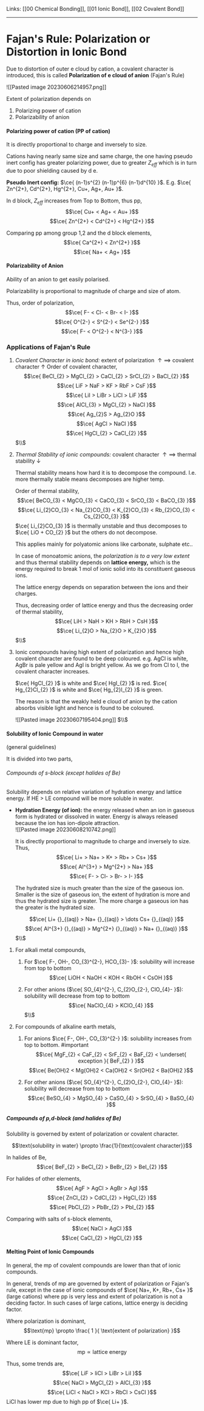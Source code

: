Links: [[00 Chemical Bonding]], [[01 Ionic Bond]], [[02 Covalent Bond]]
___
# Fajan's Rule: Polarization or Distortion in Ionic Bond
Due to distortion of outer e cloud by cation, a covalent character is introduced, this is called **Polarization of e cloud of anion** (Fajan's Rule)

![[Pasted image 20230606214957.png]]

Extent of polarization depends on
1. Polarizing power of cation
2. Polarizability of anion

#### Polarizing power of cation (PP of cation)
It is directly proportional to charge and inversely to size. 

Cations having nearly same size and same charge, the one having pseudo inert config has greater polarizing power, due to greater $Z_{eff}$ which is in turn due to poor shielding caused by d e. 

**Pseudo Inert config:** $\ce{ (n-1)s^{2} (n-1)p^{6} (n-1)d^{10} }$.
E.g. $\ce{ Zn^{2+}, Cd^{2+}, Hg^{2+}, Cu+, Ag+, Au+ }$.

In d block, $Z_{eff}$ increases from Top to Bottom, thus pp,
$$\ce{ Cu+ < Ag+ < Au+ }$$
$$\ce{ Zn^{2+} < Cd^{2+} < Hg^{2+} }$$

Comparing pp among group 1,2 and the d block elements,
$$\ce{ Ca^{2+} < Zn^{2+} }$$
$$\ce{ Na+ < Ag+ }$$

#### Polarizability of Anion 
Ability of an anion to get easily polarised. 

Polarizability is proportional to magnitude of charge and size of atom. 

Thus, order of polarization,
$$\ce{ F- < Cl- < Br- < I- }$$
$$\ce{ O^{2-} < S^{2-} < Se^{2-} }$$
$$\ce{ F- < O^{2-} < N^{3-} }$$

### Applications of Fajan's Rule
1. *Covalent Character in ionic bond:* 
   extent of polarization $\uparrow \implies$ covalent character $\uparrow$
   Order of covalent character,
	$$\ce{ BeCl_{2} > MgCl_{2} > CaCl_{2} > SrCl_{2} > BaCl_{2} }$$
	$$\ce{ LiF > NaF > KF > RbF > CsF }$$
	$$\ce{ LiI > LiBr > LiCl > LiF }$$
	$$\ce{ AlCl_{3} > MgCl_{2} > NaCl }$$
	$$\ce{ Ag_{2}S > Ag_{2}O }$$
	$$\ce{ AgCl > NaCl }$$
	$$\ce{ HgCl_{2} > CaCl_{2} }$$
	$\\$

2. *Thermal Stability of ionic compounds:* 
	covalent character $\uparrow \implies$ thermal stability $\downarrow$
   
	Thermal stability means how hard it is to decompose the compound. I.e. more thermally stable means decomposes are higher temp. 
   
	Order of thermal stability,
	$$\ce{ BeCO_{3} < MgCO_{3} < CaCO_{3} < SrCO_{3} < BaCO_{3} }$$
	$$\ce{ Li_{2}CO_{3} < Na_{2}CO_{3} < K_{2}CO_{3} < Rb_{2}CO_{3} < Cs_{2}CO_{3} }$$
	$\ce{ Li_{2}CO_{3} }$ is thermally unstable and thus decomposes to $\ce{ LiO + CO_{2} }$ but the others do not decompose. 
   
	This applies mainly for polyatomic anions like carbonate, sulphate etc.. 
   
	In case of monoatomic anions, the *polarization is to a very low extent* and thus thermal stability depends on **lattice energy,** which is the energy required to break 1 mol of ionic solid into its constituent gaseous ions. 
	
	The lattice energy depends on separation between the ions and their charges. 
	
	Thus, decreasing order of lattice energy and thus the decreasing order of thermal stability,
	$$\ce{ LiH > NaH > KH > RbH > CsH }$$
	$$\ce{ Li_{2}O > Na_{2}O > K_{2}O }$$
	$\\$

3. Ionic compounds having high extent of polarization and hence high covalent character are found to be deep coloured. 
   e.g. AgCl is white, AgBr is pale yellow and AgI is bright yellow. As we go from Cl to I, the covalent character increases. 
   
   $\ce{ HgCl_{2} }$ is white and $\ce{ HgI_{2} }$ is red.
   $\ce{ Hg_{2}Cl_{2} }$ is white and $\ce{ Hg_{2}I_{2} }$ is green. 
   
   The reason is that the weakly held e cloud of anion by the cation absorbs visible light and hence is found to be coloured. 
   
   ![[Pasted image 20230607195404.png]]
	$\\$


#### Solubility of Ionic Compound in water
(general guidelines)

It is divided into two parts,

###### Compounds of s-block (except halides of Be)
Solubility depends on relative variation of hydration energy and lattice energy. 
If HE > LE compound will be more soluble in water.

- **Hydration Energy (of ion):** the energy released when an ion in gaseous form is hydrated or dissolved in water.  Energy is always released because the ion has ion-dipole attraction.
  \
	![[Pasted image 20230608210742.png]]
	

	It is directly proportional to magnitude to charge and inversely to size.
	Thus,
	$$\ce{ Li+ > Na+ > K+ > Rb+ > Cs+ }$$
	$$\ce{ Al^{3+} > Mg^{2+} > Na+ }$$
	$$\ce{ F- > Cl- > Br- > I- }$$
	
	The hydrated size is much greater than the size of the gaseous ion. Smaller is the size of gaseous ion, the extent of hydration is more and thus the hydrated size is greater. 
	The more charge a gaseous ion has the greater is the hydrated size. 
	
	$$\ce{ Li+ {}_{(aq)} > Na+ {}_{(aq)} > \dots Cs+ {}_{(aq)} }$$
	$$\ce{ Al^{3+} {}_{(aq)} > Mg^{2+} {}_{(aq)} > Na+ {}_{(aq)} }$$
	$\\$

1. For alkali metal compounds, 
	1. For $\ce{ F-, OH-, CO_{3}^{2-}, HCO_{3}- }$: solubility will increase from top to bottom
			$$\ce{ LiOH < NaOH < KOH < RbOH < CsOH }$$

	2. For other anions ($\ce{ SO_{4}^{2-}, C_{2}O_{2-}, ClO_{4}- }$): solubility will decrease from top to bottom
			$$\ce{ NaClO_{4} > KClO_{4} }$$
	$\\$

2. For compounds of alkaline earth metals, 
	1. For anions $\ce{ F-, OH-, CO_{3}^{2-} }$: solubility increases from top to bottom. #important 
		  $$\ce{ MgF_{2} < CaF_{2} < SrF_{2} < BaF_{2} < \underset{ exception }{ BeF_{2} } }$$
		  $$\ce{ Be(OH)2 < Mg(OH)2 < Ca(OH)2 < Sr(OH)2 < Ba(OH)2 }$$ 
      
	2. For other anions ($\ce{ SO_{4}^{2-}, C_{2}O_{2-}, ClO_{4}- }$): solubility will decrease from top to bottom
		   $$\ce{ BeSO_{4} > MgSO_{4} > CaSO_{4} > SrSO_{4} > BaSO_{4} }$$


##### Compounds of p,d-block (and halides of Be)
Solubility is governed by extent of polarization or covalent character. 

$$\text{solubility in water} \propto \frac{1}{\text{covalent character}}$$

In halides of Be,
$$\ce{ BeF_{2} > BeCl_{2} > BeBr_{2} > BeI_{2} }$$


For halides of other elements,
$$\ce{ AgF > AgCl > AgBr > AgI }$$
$$\ce{ ZnCl_{2} > CdCl_{2} > HgCl_{2} }$$
$$\ce{ PbCl_{2} > PbBr_{2} > PbI_{2} }$$

Comparing with salts of s-block elements,
$$\ce{ NaCl > AgCl }$$
$$\ce{ CaCl_{2} > HgCl_{2} }$$

#### Melting Point of Ionic Compounds
In general, the mp of covalent compounds are lower than that of ionic compounds. 

In general, trends of mp are governed by extent of polarization or Fajan's rule, except in the case of ionic compounds of $\ce{ Na+, K+, Rb+, Cs+  }$ (large cations) where pp is very less and extent of polarization is not a deciding factor.  In such cases of large cations, lattice energy is deciding factor. 

Where polarization is dominant, 
$$\text{mp} \propto \frac{ 1 }{ \text{extent of polarization} }$$

Where LE is dominant factor,
$$\text{mp} \propto \text{lattice energy}$$

Thus, some trends are,
$$\ce{ LiF > liCl > LiBr > LiI }$$
$$\ce{ NaCl > MgCl_{2} > AlCl_{3} }$$
$$\ce{ LiCl < NaCl > KCl > RbCl > CsCl }$$
LiCl has lower mp due to high pp of $\ce{ Li+ }$.
